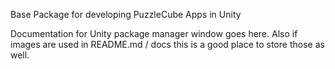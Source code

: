 Base Package for developing PuzzleCube Apps in Unity

Documentation for Unity package manager window goes here.
Also if images are used in README.md / docs this is a good place to store those as well.

